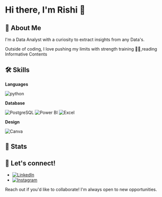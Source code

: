 # Hi there, I'm Rishi 👋

## 🚀 About Me

I'm a Data Analyst with a curiosity to extract insights from any Data's.

Outside of coding, I love pushing my limits with strength training 🏋️‍♀️,reading Informative Contents

## 🛠️ Skills

**Languages**

![python](https://img.shields.io/badge/Python-FFD43B?style=for-the-badge&logo=python&logoColor=darkgreen)

**Database**

![PostgreSQL](https://img.shields.io/badge/PostgreSQL-316192?style=for-the-badge&logo=postgresql&logoColor=white)
![Power BI](https://img.shields.io/badge/PowerBI-F2C811?style=for-the-badge&logo=Power%20BI&logoColor=white)
![Excel](https://img.shields.io/badge/Microsoft_Excel-217346?style=for-the-badge&logo=microsoft-excel&logoColor=white)

**Design**

![Canva](https://img.shields.io/badge/Canva-%2300C4CC.svg?&style=for-the-badge&logo=Canva&logoColor=white)

## 📌 Stats



## 🤝 Let's connect!

- [![LinkedIn](https://img.shields.io/badge/LinkedIn-0077B5?style=for-the-badge&logo=linkedin&logoColor=white)](https://www.linkedin.com/in/rishix19)
- [![Instagram](https://img.shields.io/badge/Instagram-E4405F?style=for-the-badge&logo=instagram&logoColor=white)](https://www.instagram.com/rishix_19/)

Reach out if you'd like to collaborate! I'm always open to new opportunities.
